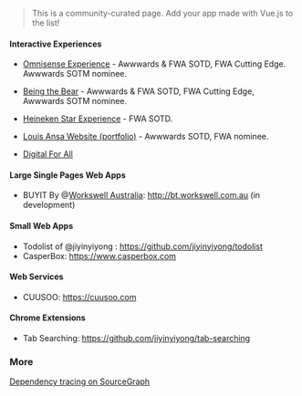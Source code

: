 > This is a community-curated page. Add your app made with Vue.js to the list!

#### Interactive Experiences

- [Omnisense Experience](http://omnisense.net) - Awwwards & FWA SOTD, FWA Cutting Edge. Awwwards SOTM nominee.

- [Being the Bear](https://danslapeaudelours.canalplus.fr/en/) - Awwwards & FWA SOTD, FWA Cutting Edge, Awwwards SOTM nominee.

- [Heineken Star Experience](http://www.starexperience.fr/) - FWA SOTD.

- [Louis Ansa Website (portfolio)](http://louisansa.com) - Awwwards SOTD, FWA nominee.

- [Digital For All](http://www.digitalforallnow.com/en/experience)

#### Large Single Pages Web Apps
* BUYIT By @[Workswell Australia](http://workswell.com.au): http://bt.workswell.com.au (in development)

#### Small Web Apps

* Todolist of @jiyinyiyong : https://github.com/jiyinyiyong/todolist
* CasperBox: https://www.casperbox.com 

#### Web Services

* CUUSOO: https://cuusoo.com

#### Chrome Extensions

* Tab Searching: https://github.com/jiyinyiyong/tab-searching

### More

[Dependency tracing on SourceGraph](https://sourcegraph.com/github.com/yyx990803/vue/$network/dependents)